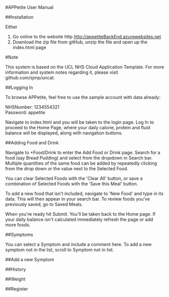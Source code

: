 #APPetite User Manual

##Installation

Either
1. Go online to the website http http://appetiteBackEnd.azurewebsites.net
2. Download the zip file from gitHub, unzip the file and open up the index.html page

#Note

This system is based on the UCL NHS Cloud Application Template. For more information and system notes regarding it, please visit github.com/sjmp/uncat.

##Logging In

To browse APPetite, feel free to use the sample account with data already:

NHSNumber: 1234554321   
Password: appetite

Navigate to index.html and you will be taken to the login page. Log In to proceed to the Home Page, where your daily calorie, protein and fluid balance will be displayed, along with navigation buttons.

##Adding Food and Drink

Navigate to +Food/Drink to enter the Add Food or Drink page. Search for a food (say Bread Pudding) and select from the dropdown in Search bar. Multiple quantities of the same food can be added by repeatedly clicking from the drop down or the value next to the Selected Food. 

You can clear Selected Foods with the 'Clear All' button, or save a combination of Selected Foods with the 'Save this Meal' button. 

To add a new food that isn't included, navigate to 'New Food' and type in its data. This will then appear in your search bar. To review foods you've previously saved, go to Saved Meals.

When you're ready hit Submit. You'll be taken back to the Home page. If your daily balance isn't calculated immediately refresh the page or add more foods.

##Symptoms

You can select a Symptom and include a comment here. To add a new symptom not in the list, scroll to Symptom not in list.


##Add a new Symptom

##History


##Weight

##Register